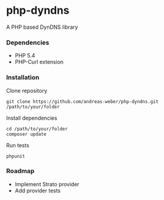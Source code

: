 php-dyndns
======================

A PHP based DynDNS library

### Dependencies
- PHP 5.4
- PHP-Curl extension

### Installation

Clone repository
```
git clone https://github.com/andreas-weber/php-dyndns.git /path/to/your/folder
```
Install dependencies
```
cd /path/to/your/folder
composer update
```
Run tests
```
phpunit
```

### Roadmap
- Implement Strato provider
- Add provider tests
